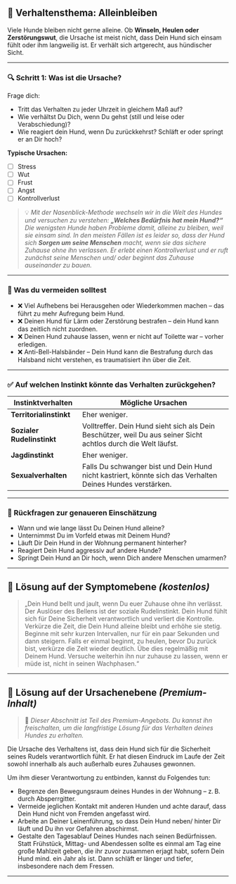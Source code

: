 ## 🐾 Verhaltensthema: Alleinbleiben

Viele Hunde bleiben nicht gerne alleine. Ob **Winseln, Heulen oder Zerstörungswut**, die Ursache ist meist nicht, dass Dein Hund sich einsam fühlt oder ihm langweilig ist. Er verhält sich artgerecht, aus hündischer Sicht.

---

### 🔍 Schritt 1: Was ist die Ursache?

Frage dich:
- Tritt das Verhalten zu jeder Uhrzeit in gleichem Maß auf?
- Wie verhältst Du Dich, wenn Du gehst (still und leise oder Verabschiedung)?
- Wie reagiert dein Hund, wenn Du zurückkehrst? Schläft er oder springt er an Dir hoch?

**Typische Ursachen:**
- [ ] Stress  
- [ ] Wut  
- [ ] Frust  
- [ ] Angst  
- [ ] Kontrollverlust  

> 💡 *Mit der Nasenblick-Methode wechseln wir in die Welt des Hundes und versuchen zu verstehen: **„Welches Bedürfnis hat mein Hund?“** Die wenigsten Hunde haben Probleme damit, alleine zu bleiben, weil sie einsam sind. In den meisten Fällen ist es leider so, dass der Hund sich **Sorgen um seine Menschen** macht, wenn sie das sichere Zuhause ohne ihn verlassen. Er erlebt einen Kontrollverlust und er ruft zunächst seine Menschen und/ oder beginnt das Zuhause auseinander zu bauen.*

---

### 🚫 Was du vermeiden solltest

- ❌ Viel Aufhebens bei Herausgehen oder Wiederkommen machen – das führt zu mehr Aufregung beim Hund.
- ❌ Deinen Hund für Lärm oder Zerstörung bestrafen – dein Hund kann das zeitlich nicht zuordnen.
- ❌ Deinen Hund zuhause lassen, wenn er nicht auf Toilette war – vorher erledigen.
- ❌ Anti-Bell-Halsbänder – Dein Hund kann die Bestrafung durch das Halsband nicht verstehen, es traumatisiert ihn über die Zeit.

---

### ✅ Auf welchen Instinkt könnte das Verhalten zurückgehen?

| Instinktverhalten        | Mögliche Ursachen                                                                                                                                 |
|--------------------------|----------------------------------------------------------------------------------------------------------------------------------------------------|
| **Territorialinstinkt**  | Eher weniger.                          |
| **Sozialer Rudelinstinkt** | Volltreffer. Dein Hund sieht sich als Dein Beschützer, weil Du aus seiner Sicht achtlos durch die Welt läufst.       |
| **Jagdinstinkt**         | Eher weniger.                           |
| **Sexualverhalten**      | Falls Du schwanger bist und Dein Hund nicht kastriert, könnte sich das Verhalten Deines Hundes verstärken.                                                           |

---

### 🤔 Rückfragen zur genaueren Einschätzung

- Wann und wie lange lässt Du Deinen Hund alleine?
- Unternimmst Du im Vorfeld etwas mit Deinem Hund?
- Läuft Dir Dein Hund in der Wohnung permanent hinterher?
- Reagiert Dein Hund aggressiv auf andere Hunde?
- Springt Dein Hund an Dir hoch, wenn Dich andere Menschen umarmen?

---

## 💬 Lösung auf der **Symptomebene** *(kostenlos)*

> „Dein Hund bellt und jault, wenn Du euer Zuhause ohne ihn verlässt.  
> Der Auslöser des Bellens ist der soziale Rudelinstinkt. Dein Hund fühlt sich für Deine Sicherheit verantwortlich und verliert die Kontrolle.  
> Verkürze die Zeit, die Dein Hund alleine bleibt und erhöhe sie stetig. Beginne mit sehr kurzen Intervallen, nur für ein paar Sekunden und dann steigern. Falls er einmal beginnt, zu heulen, bevor Du zurück bist, verkürze die Zeit wieder deutlich. Übe dies regelmäßig mit Deinem Hund. Versuche weiterhin ihn nur zuhause zu lassen, wenn er müde ist, nicht in seinen Wachphasen.“

---

## 🔐 Lösung auf der **Ursachenebene** *(Premium-Inhalt)*

> 🛑 *Dieser Abschnitt ist Teil des Premium-Angebots. Du kannst ihn freischalten, um die langfristige Lösung für das Verhalten deines Hundes zu erhalten.*

Die Ursache des Verhaltens ist, dass dein Hund sich für die Sicherheit seines Rudels verantwortlich fühlt. Er hat diesen Eindruck im Laufe der Zeit sowohl innerhalb als auch außerhalb eures Zuhauses gewonnen.

Um ihm dieser Verantwortung zu entbinden, kannst du Folgendes tun:

- Begrenze den Bewegungsraum deines Hundes in der Wohnung – z. B. durch Absperrgitter.
- Vermeide jeglichen Kontakt mit anderen Hunden und achte darauf, dass Dein Hund nicht von Fremden angefasst wird.
- Arbeite an Deiner Leinenführung, so dass Dein Hund neben/ hinter Dir läuft und Du ihn vor Gefahren abschirmst.
- Gestalte den Tagesablauf Deines Hundes nach seinen Bedürfnissen. Statt Frühstück, Mittag- und Abendessen sollte es einmal am Tag eine große Mahlzeit geben, die ihr zuvor zusammen erjagt habt, sofern Dein Hund mind. ein Jahr als ist. Dann schläft er länger und tiefer, insbesondere nach dem Fressen.

---

